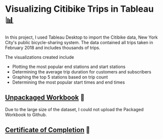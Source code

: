# Visualizing Citibike Trips in Tableau 📊

In this project, I used Tableau Desktop to import the Citibike data, New York City's public bicycle-sharing system. The data contained all trips taken in February 2018 and includes thousands of trips.

The visualizations created include
- Plotting the most popular end stations and start stations
- Determining the average trip duration for customers and subscribers
- Graphing the top 5 stations based on trip count
- Determining the most popular start times and end times

## [Unpackaged Workbook](https://github.com/englands/Tableau/blob/main/Case%20Studies%20and%20Projects/Coursera%20Project%20Network/Visualizing%20Citibike%20Trips%20with%20Tableau/Citibike-Separate-Compressed.7z) 📔
Due to the large size of the dataset, I could not upload the Packaged Workbook to Github. 

## [Certificate of Completion](https://github.com/englands/Tableau/blob/main/Tableau%20Projects/Coursera%20Project%20Network/Visualizing%20Citibike%20Trips/Coursera%20Visualizing%20Citibike%20Trips.pdf) 📜


